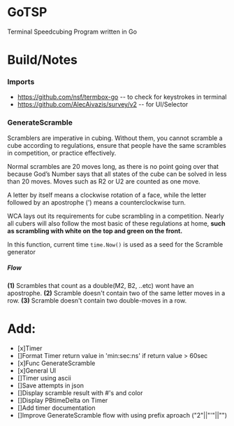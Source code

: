 # GoTSP
Terminal Speedcubing Program written in Go


# Build/Notes

### Imports

* https://github.com/nsf/termbox-go -- to check for keystrokes in terminal
* https://github.com/AlecAivazis/survey/v2 -- for UI/Selector

### GenerateScramble
Scramblers are imperative in cubing. Without them, you cannot scramble a cube according to regulations, ensure that people have the same scrambles in competition, or practice effectively.

Normal scrambles are 20 moves long, as there is no point going over that because God’s Number says that all states of the cube can be solved in less than 20 moves. Moves such as R2 or U2 are counted as one move.

A letter by itself means a clockwise rotation of a face, while the letter followed by an apostrophe (') means a counterclockwise turn.

WCA lays out its requirements for cube scrambling in a competition. Nearly all cubers will also follow the most basic of these regulations at home, **such as scrambling with white on the top and green on the front.**

In this function, current time `time.Now()` is used as a seed for the Scramble generator

##### Flow
**(1)** Scrambles that count as a double(M2, B2, ..etc) wont have an apostrophe.
**(2)** Scramble doesn't contain two of the same letter moves in a row.
**(3)** Scramble doesn't contain two double-moves in a row.


# Add:
- [x]Timer
- []Format Timer return value in 'min:sec:ns' if return value > 60sec
- [x]Func GenerateScramble
- [x]General UI
- []Timer using ascii
- []Save attempts in json
- []Display scramble result with #'s and color
- []Display PBtimeDelta on Timer
- []Add timer documentation
- []Improve GenerateScramble flow with using prefix aproach ("2"||"'"||"")


